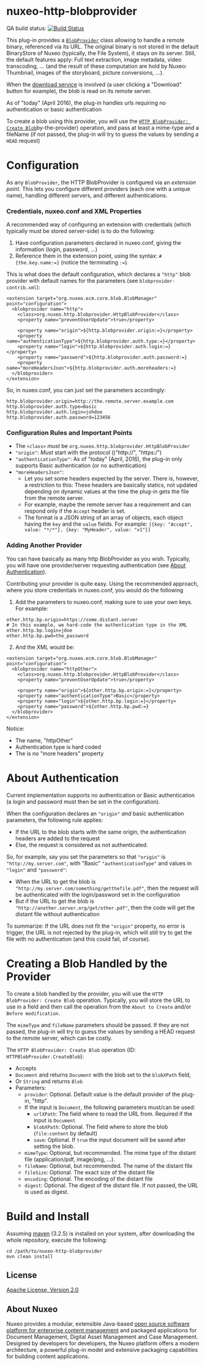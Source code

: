 # nuxeo-http-blobprovider



QA build status: [![Build Status](https://qa.nuxeo.org/jenkins/buildStatus/icon?job=Sandbox/sandbox_nuxeo-http-blobprovider-master)](https://qa.nuxeo.org/jenkins/buildStatus/icon?job=Sandbox/sandbox_nuxeo-http-blobprovider-master)

This plug-in provides a [`BlobProvider`](https://doc.nuxeo.com/x/fYYZAQ) class allowing to handle a remote binary, referenced via its URL. The  original binary is not stored in the default BinaryStore of Nuxeo (typically, the File System), it stays on its server. Still, the default features apply: Full text extraction, image metadata, video transcoding, ... (and the result of these computation are hold by Nuxeo: Thumbnail, images of the storyboard, picture conversions, ...).

When the [download service](https://doc.nuxeo.com/display/NXDOC/File+Storage#FileStorage-DownloadService) is involved (a user clicking a "Download" button for example), the blob is read on its remote server.

As of "today" (April 2016), the plug-in handles urls requiring no authentication or basic authentication

To create a blob using this provider, you will use the [`HTTP BlobProvider: Create Blob`](#creating-a-blob-handled)by-the-provider) operation, and pass at least a mime-type and a fileName (if not passed, the plug-in will try to guess the values by sending a `HEAD` request)

# Configuration
As any `BlobProvider`, the HTTP BlobProvider is configured via an _extension point_. This lets you configure different providers (each one with a unique name), handling different servers, and different authentications.

### Credentials, nuxeo.conf and XML Properties
A recommended way of configuring an extension with credentials (which typically must be stored server-side) is to do the following:

1. Have configuration parameters declared in nuxeo.conf, giving the information (login, password, ...)
2. Reference them in the extension point, using the syntax: `#{the.key.name:=}` (notice the terminating `:=`).

This is what does the default configuration, which declares a `"http"` blob provider with default names for the parameters (see `blobprovider-contrib.xml`):

```
<extension target="org.nuxeo.ecm.core.blob.BlobManager" point="configuration">
  <blobprovider name="http">
    <class>org.nuxeo.http.blobprovider.HttpBlobProvider</class>
    <property name="preventUserUpdate">true</property>
    
    <property name="origin">${http.blobprovider.origin:=}</property>
    <property name="authenticationType">${http.blobprovider.auth.type:=}</property>
    <property name="login">${http.blobprovider.auth.login:=}</property>
    <property name="password">${http.blobprovider.auth.password:=}
    <property name="moreHeadersJson">${http.blobprovider.auth.moreheaders:=}
  </blobprovider>
</extension>
```

So, in nuxeo.conf, you can just set the parameters accordingly:

```
http.blobprovider.origin=http://the.remote.server.example.com
http.blobprovider.auth.type=Basic
http.blobprovider.auth.login=johdoe
http.blobprovider.auth.password=123456
```

### Configuration Rules and Important Points

* The `<class>` _must_ be `org.nuxeo.http.blobprovider.HttpBlobProvider`
* `"origin"`: _Must_ start with the protocol ()"http://", "https:/")
* `"authenticationType"`: As of "today" (April, 2016), the plug-in only supports Basic authentication (or no authentication)
* `"moreHeadersJson"`:
  * Let you set some headers expected by the server. There is, however, a restriction to this: These headers are basically statics, not updated depending on dynamic values at the time the plug-in gets the file from the remote server.
  * For example, maybe the remote server has a requirement and can respond only if the `Accept` header is set.
  * The format is a JSON string of an array of objects, each object having the `key` and the `value` fields. For example: `[{key: "Accept", value: "*/*"}, {key: "MyHeader", value: "v1"}]`
  
### Adding Another Provider
You can have basically as many http BlobProvider as you wish. Typically, you will have one provider/server requesting authentication (see [About Authentication](about-authentication)).

Contributing your provider is quite easy. Using the recommended approach, where you store credentials in nuxeo.conf, you would do the following

1. Add the parameters to nuxeo.conf, making sure to use your own keys. For example:

  ```
  other.http.bp.origin=https://some.distant.server
  # In this example, we hard-code the authentication type in the XML
  other.http.bp.login=jdoe
  other.http.bp.pwd=the_password
 ```

2. And the XML would be:

  ```
  <extension target="org.nuxeo.ecm.core.blob.BlobManager" point="configuration">
    <blobprovider name="httpOther">
      <class>org.nuxeo.http.blobprovider.HttpBlobProvider</class>
      <property name="preventUserUpdate">true</property>
      
      <property name="origin">${other.http.bp.origin:=}</property>
      <property name="authenticationType">Basic</property>
      <property name="login">${other.http.bp.login:=}</property>
      <property name="password">${other.http.bp.pwd:=}
    </blobprovider>
  </extension>
  ```

  Notice:

  * The name, "httpOther"
  * Authentication type is hard coded
  * The is no "more headers" property

# About Authentication
Current implementation supports no authentication or Basic authentication (a login and password must then be set in the configuration).

When the configuration declares an `"origin"` _and_ basic authentication parameters, the following rule applies:

* If the URL to the blob starts with the same origin, the authentication headers are added to the request
* Else, the request is considered as not authenticated.

So, for example, say you set the parameters so that `"origin"` is `"http://my.server.com"`, with "Basic" `"authenticationType"` and values in `"login"` and `"password"`:

* When the URL to get the blob is `"http://my.server.com/something/getthefile.pdf"`, then the request will be authenticated with the login/password set in the configuration
* But if the URL to get the blob is `"http://another.server.org/get/other.pdf"`, then the code will get the distant file without authentication

To summarize: If the URL does not fit the `"origin"` property, no error is trigger, the URL is not rejected by the plug-in, which will still try to get the file with no authentication (and this could fail, of course).

# Creating a Blob Handled by the Provider

To create a blob handled by the provider, you will use the `HTTP BlobProvider: Create Blob` operation. Typically, you will store the URL to use in a field and then call the operation from the `About to Create` and/or `Before modification`.

The `mimeType` and `fileName` parameters should be passed. If they are not passed, the plug-in will try to guess the values by sending a HEAD request to the remote server, which can be costly.

The `HTTP BlobProvider: Create Blob` operation (ID: `HTTPBlobProvider.CreateBlob`):

*  Accepts
  * `Document` and returns `Document` with the blob set to the `blobXPath` field,
  * Or `String` and returns `Blob`
* Parameters:
  * `provider`: Optional. Default value is the default provider of the plug-in, "http".
  * If the input is `Document`, the following parameters must/can be used:
    * `urlXPath`: The field where to read the URL from. Required if the input is `Document`
    * `blobXPath`: Optional. The field where to store the blob (`file:content` by default)
    * `save`: Optional. If `true` the input document will be saved after setting the blob.
  * `mimeType`: Optional, but recommended. The mime type of the distant file (application/pdf, image/png, ...).
  * `fileName`: Optional, but recommended. The name of the distant file
  * `fileSize`: Optional. The exact size of the distant file
  * `encoding`: Optional. The encoding of the distant file
  * `digest`: Optional. The digest of the distant file. If not passed, the URL is used as digest.

# Build and Install

Assuming [maven](http://maven.apache.org/) (3.2.5) is installed on your system, after downloading the whole repository, execute the following:

  ```
  cd /path/to/nuxeo-http-blobprovider
  mvn clean install
  ```


## License

[Apache License, Version 2.0](http://www.apache.org/licenses/LICENSE-2.0)

## About Nuxeo

Nuxeo provides a modular, extensible Java-based [open source software platform for enterprise content management](http://www.nuxeo.com) and packaged applications for Document Management, Digital Asset Management and Case Management. Designed by developers for developers, the Nuxeo platform offers a modern architecture, a powerful plug-in model and extensive packaging capabilities for building content applications.
